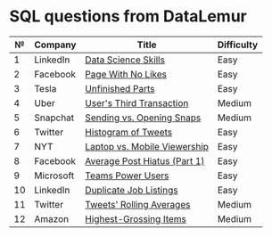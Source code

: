 # SQL questions from DataLemur

| № | Company | Title | Difficulty |
| - | ------- | -------- | -------- |
| 1 | LinkedIn | [Data Science Skills](https://datalemur.com/questions/matching-skills) | Easy |
| 2 | Facebook | [Page With No Likes](https://datalemur.com/questions/sql-page-with-no-likes) | Easy |
| 3 | Tesla | [Unfinished Parts](https://datalemur.com/questions/tesla-unfinished-parts) | Easy |
| 4 | Uber | [User's Third Transaction](https://datalemur.com/questions/sql-third-transaction) | Medium | 
| 5 | Snapchat | [Sending vs. Opening Snaps](https://datalemur.com/questions/time-spent-snaps) | Medium | 
| 6 | Twitter | [Histogram of Tweets](https://datalemur.com/questions/sql-histogram-tweets) | Easy |
| 7 | NYT | [Laptop vs. Mobile Viewership](https://datalemur.com/questions/laptop-mobile-viewership) | Easy |
| 8 | Facebook | [Average Post Hiatus (Part 1)](https://datalemur.com/questions/sql-average-post-hiatus-1) | Easy |
| 9 | Microsoft | [Teams Power Users](https://datalemur.com/questions/teams-power-users) | Easy |
| 10 | LinkedIn | [Duplicate Job Listings](https://datalemur.com/questions/duplicate-job-listings) | Easy |
| 11 | Twitter | [Tweets' Rolling Averages](https://datalemur.com/questions/rolling-average-tweets) | Medium |
| 12 | Amazon | [Highest-Grossing Items](https://datalemur.com/questions/sql-highest-grossing) | Medium |